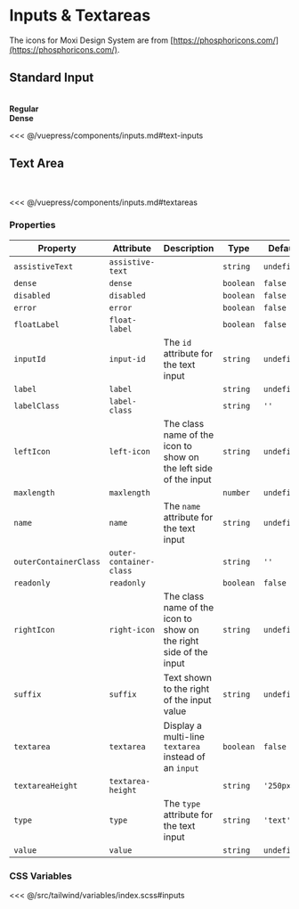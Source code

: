# Inputs & Textareas

The icons for Moxi Design System are from [https://phosphoricons.com/](https://phosphoricons.com/).

## Standard Input

<br />
<section class="mds">
  <!-- #region text-inputs -->
  <div class="grid grid-cols-1 lg:grid-cols-2 gap-40">
    <div>
      <strong>Regular</strong>
      <div class="my-20">
        <mx-input label="Label"></mx-input>
      </div>
      <div class="my-20">
        <mx-input label="Floating Label" float-label></mx-input>
      </div>
      <div class="my-20">
        <mx-input label="Label & Left Icon" left-icon="ph-apple-logo"></mx-input>
      </div>
      <div class="my-20">
        <mx-input label="Floating Label & Left Icon" float-label left-icon="ph-apple-logo"></mx-input>
      </div>
      <div class="my-20">
        <mx-input label="Label & Right Icon" right-icon="ph-apple-logo"></mx-input>
      </div>
      <div class="my-20">
        <mx-input label="Label & Assistive Text" assistive-text="Helpful text about input"></mx-input>
      </div>
      <div class="my-20">
        <mx-input label="Label & Error" :value="inputValue" error assistive-text="Error message"></mx-input>
      </div>
      <div class="my-20">
        <mx-input label="Disabled" assistive-text="This input is disabled" disabled :value="inputValue"></mx-input>
      </div>
      <div class="my-20">
        <mx-input label="Read-only" assistive-text="This input is read-only" readonly :value="inputValue" @input="inputValue = $event.target.value"></mx-input>
      </div>
      <div class="my-20">
        <mx-input label="Label & Suffix" suffix="SQFT" dense></mx-input>
      </div>
      <div class="my-20">
        <mx-input maxlength="100" label="Label" assistive-text="This input has a maxlength attribute" :value="inputValue" @input="inputValue = $event.target.value"></mx-input>
      </div>
    </div>
    <div>
      <strong>Dense</strong>
      <div class="my-20">
        <mx-input label="Label" dense></mx-input>
      </div>
      <div class="my-20">
        <mx-input label="Floating Label" float-label dense></mx-input>
      </div>
      <div class="my-20">
        <mx-input label="Label & Left Icon" left-icon="ph-apple-logo" dense></mx-input>
      </div>
      <div class="my-20">
        <mx-input label="Floating Label & Left Icon" float-label left-icon="ph-apple-logo" dense></mx-input>
      </div>
      <div class="my-20">
        <mx-input label="Label & Right Icon" right-icon="ph-apple-logo" dense></mx-input>
      </div>
      <div class="my-20">
        <mx-input label="Label & Assistive Text" assistive-text="Helpful text about input" dense></mx-input>
      </div>
      <div class="my-20">
        <mx-input label="Label & Error" :value="inputValue" error assistive-text="Error message" dense></mx-input>
      </div>
      <div class="my-20">
        <mx-input label="Disabled" assistive-text="This input is disabled" disabled :value="inputValue" dense></mx-input>
      </div>
      <div class="my-20">
        <mx-input label="Read-only" assistive-text="This input is read-only" readonly dense :value="inputValue" @input="inputValue = $event.target.value"></mx-input>
      </div>
      <div class="my-20">
        <mx-input label="Label & Suffix" suffix="SQFT" dense></mx-input>
      </div>
      <div class="my-20">
        <mx-input maxlength="100" label="Label" assistive-text="This input has a maxlength attribute" dense :value="inputValue" @input="inputValue = $event.target.value"></mx-input>
      </div>
    </div>
  </div>
  <!-- #endregion text-inputs -->
</section>

<<< @/vuepress/components/inputs.md#text-inputs

## Text Area

<br />
<section class="mds">
  <!-- #region textareas -->
  <mx-input label="Label" textarea assistive-text="This textarea has a height of 100px" textarea-height="100px"></mx-input>
  <mx-input class="mt-40" label="Label & Error" textarea error assistive-text="Error message"></mx-input>
  <mx-input class="my-40" label="Floating Label" textarea float-label maxlength="255" assistive-text="This textarea has a maxlength and really, really, really, really, really, really, really, really, really, really, really, really, really, really, really, really, really long assistive text"></mx-input>
  <!-- #endregion textareas -->
</section>

<<< @/vuepress/components/inputs.md#textareas

### Properties

| Property              | Attribute               | Description                                                       | Type      | Default     |
| --------------------- | ----------------------- | ----------------------------------------------------------------- | --------- | ----------- |
| `assistiveText`       | `assistive-text`        |                                                                   | `string`  | `undefined` |
| `dense`               | `dense`                 |                                                                   | `boolean` | `false`     |
| `disabled`            | `disabled`              |                                                                   | `boolean` | `false`     |
| `error`               | `error`                 |                                                                   | `boolean` | `false`     |
| `floatLabel`          | `float-label`           |                                                                   | `boolean` | `false`     |
| `inputId`             | `input-id`              | The `id` attribute for the text input                             | `string`  | `undefined` |
| `label`               | `label`                 |                                                                   | `string`  | `undefined` |
| `labelClass`          | `label-class`           |                                                                   | `string`  | `''`        |
| `leftIcon`            | `left-icon`             | The class name of the icon to show on the left side of the input  | `string`  | `undefined` |
| `maxlength`           | `maxlength`             |                                                                   | `number`  | `undefined` |
| `name`                | `name`                  | The `name` attribute for the text input                           | `string`  | `undefined` |
| `outerContainerClass` | `outer-container-class` |                                                                   | `string`  | `''`        |
| `readonly`            | `readonly`              |                                                                   | `boolean` | `false`     |
| `rightIcon`           | `right-icon`            | The class name of the icon to show on the right side of the input | `string`  | `undefined` |
| `suffix`              | `suffix`                | Text shown to the right of the input value                        | `string`  | `undefined` |
| `textarea`            | `textarea`              | Display a multi-line `textarea` instead of an `input`             | `boolean` | `false`     |
| `textareaHeight`      | `textarea-height`       |                                                                   | `string`  | `'250px'`   |
| `type`                | `type`                  | The `type` attribute for the text input                           | `string`  | `'text'`    |
| `value`               | `value`                 |                                                                   | `string`  | `undefined` |

### CSS Variables

<<< @/src/tailwind/variables/index.scss#inputs

<script>
export default {
  data() {
    return {
      inputValue: 'Input text'
    }
  }
}
</script>
